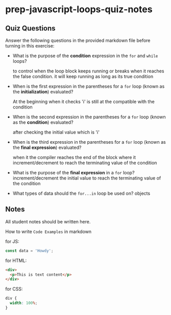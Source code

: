 # prep-javascript-loops-quiz-notes

## Quiz Questions

Answer the following questions in the provided markdown file before turning in this exercise:

- What is the purpose of the **condition** expression in the `for` and `while` loops?

  to control when the loop block keeps running or breaks when it reaches the false condition. it will keep
  running as long as its true condition

- When is the first expression in the parentheses for a `for` loop (known as the **initialization**) evaluated?

  At the beginning when it checks 'i' is still at the compatible with the condition

- When is the second expression in the parentheses for a `for` loop (known as the **condition**) evaluated?

  after checking the initial value which is 'i'

- When is the third expression in the parentheses for a `for` loop (known as the **final expression**) evaluated?

  when it the compiler reaches the end of the block where it increment/decrement to reach the terminating value of
  the condition

- What is the purpose of the **final expression** in a `for` loop?
  increment/decrement the initial value to reach the terminating value of the condition

- What types of data should the `for...in` loop be used on?
  objects

## Notes

All student notes should be written here.

How to write `Code Examples` in markdown

for JS:

```javascript
const data = 'Howdy';
```

for HTML:

```html
<div>
  <p>This is text content</p>
</div>
```

for CSS:

```css
div {
  width: 100%;
}
```
